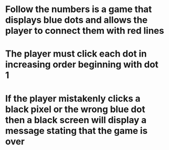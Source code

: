 # Follow the numbers is a game that displays blue dots and allows the player to connect them with red lines
# The player must click each dot in increasing order beginning with dot 1
# If the player mistakenly clicks a black pixel or the wrong blue dot then a black screen will display a message stating that the game is over
